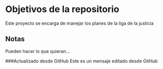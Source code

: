 # Objetivos de la repositorio

Este proyecto se encarga de manejar los planes de la liga de la justicia


## Notas
Pueden hacer lo que quieran...

###Actualizado desde GitHub
Este es un mensaje editado desde GitHub
